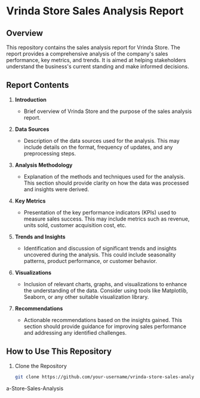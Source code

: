 # Vrinda Store Sales Analysis Report

## Overview

This repository contains the sales analysis report for Vrinda Store. The report provides a comprehensive analysis of the company's sales performance, key metrics, and trends. It is aimed at helping stakeholders understand the business's current standing and make informed decisions.

## Report Contents

1. **Introduction**
   - Brief overview of Vrinda Store and the purpose of the sales analysis report.

2. **Data Sources**
   - Description of the data sources used for the analysis. This may include details on the format, frequency of updates, and any preprocessing steps.

3. **Analysis Methodology**
   - Explanation of the methods and techniques used for the analysis. This section should provide clarity on how the data was processed and insights were derived.

4. **Key Metrics**
   - Presentation of the key performance indicators (KPIs) used to measure sales success. This may include metrics such as revenue, units sold, customer acquisition cost, etc.

5. **Trends and Insights**
   - Identification and discussion of significant trends and insights uncovered during the analysis. This could include seasonality patterns, product performance, or customer behavior.

6. **Visualizations**
   - Inclusion of relevant charts, graphs, and visualizations to enhance the understanding of the data. Consider using tools like Matplotlib, Seaborn, or any other suitable visualization library.

7. **Recommendations**
   - Actionable recommendations based on the insights gained. This section should provide guidance for improving sales performance and addressing any identified challenges.

## How to Use This Repository

1. Clone the Repository
   ```bash
   git clone https://github.com/your-username/vrinda-store-sales-analysis.git
a-Store-Sales-Analysis
